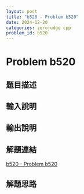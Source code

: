 ```yaml
---
layout: post
title: "b520 - Problem b520"
date: 2024-12-20
categories: zerojudge cpp
problem_id: b520
---
```


# Problem b520

## 題目描述



## 輸入說明



## 輸出說明



## 解題連結

[b520 - Problem b520](https://zerojudge.tw/ShowProblem?problemid=b520)

## 解題思路


